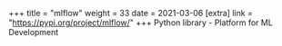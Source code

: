 +++
title = "mlflow"
weight = 33
date = 2021-03-06
[extra]
link = "https://pypi.org/project/mlflow/"
+++
Python library - Platform for ML Development

